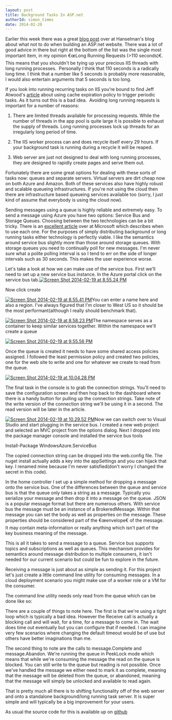 ```yaml
---
layout: post
title: Background Tasks In ASP.net
authorId: simon_timms
date: 2014-02-20
---
```


Earlier this week there was a great [blog post](http://www.hanselman.com/blog/ChecklistWhatNOTToDoInASPNET.aspx) over at Hanselman's blog about what not to do when building an ASP.net website. There was a lot of good advice in there but right at the bottom of the list was the single most important item, in my opinion €œLong Running Requests (>110 seconds)€. This means that you shouldn't be tying up your precious IIS threads with long running processes.  Personally I think that 110 seconds is a radically long time. I think that a number like 5 seconds is probably more reasonable, I would also entertain arguments that 5 seconds is too long.

If you look into running recurring tasks on IIS you're bound to find Jeff Atwood's [article](http://blog.stackoverflow.com/2008/07/easy-background-tasks-in-aspnet/) about using cache expiration policy to trigger periodic tasks. As it turns out this is a bad idea.  Avoiding long running requests is important for a number of reasons:

1. There are limited threads available for processing requests. While the number of threads in the app pool is quite large it is possible to exhaust the supply of threads. Long running processes lock up threads for an irregularly long period of time.

2. The IIS worker process can and does recycle itself every 29 hours. If your background task is running during a recycle it will be reaped.

3. Web server are just not designed to deal with long running processes, they are designed to rapidly create pages and serve them out.

Fortunately there are some great options for dealing with these sorts of tasks now: queues and separate servers. Virtual servers are dirt cheap now on both Azure and Amazon. Both of these services also have highly robust and scalable queueing infrastructures. If you're not using the cloud then there are infrastructure based queueing services available too (sorry, I just kind of assume that everybody is using the cloud now).

Sending messages using a queue is highly reliable and extremely easy. To send a message using Azure you have two options: Service Bus and Storage Queues. Choosing between the two technologies can be a bit tricky. There is an [excellent article](http://msdn.microsoft.com/en-us/library/windowsazure/hh767287.aspx) over at Microsoft which describes when to use each one. For the purposes of simply distributing background or long running tasks either technology is perfectly viable. I like the semantics around service bus slightly more than those around storage queues. With storage queues you need to continually poll for new messages. I'm never sure what a polite polling interval is so I tend to err on the side of longer intervals such as 30 seconds. This makes the user experience worse.

Let's take a look at how we can make use of the service bus. First we'll need to set up a new service bus instance. In the Azure portal click on the service bus tab.[![Screen Shot 2014-02-19 at 8.55.24 PM](http://stimms.files.wordpress.com/2014/02/screen-shot-2014-02-19-at-8-55-24-pm.jpg?w=750)](http://stimms.files.wordpress.com/2014/02/screen-shot-2014-02-19-at-8-55-24-pm.jpg)

Now click create

[![Screen Shot 2014-02-19 at 8.55.41 PM](http://stimms.files.wordpress.com/2014/02/screen-shot-2014-02-19-at-8-55-41-pm.jpg?w=300)](http://stimms.files.wordpress.com/2014/02/screen-shot-2014-02-19-at-8-55-41-pm.jpg)You can enter a name here and also a region. I've always figured that I'm closer to West US so it should be the most performant(although I really should benchmark that).

[![Screen Shot 2014-02-19 at 8.58.23 PM](http://stimms.files.wordpress.com/2014/02/screen-shot-2014-02-19-at-8-58-23-pm.jpg?w=300)](http://stimms.files.wordpress.com/2014/02/screen-shot-2014-02-19-at-8-58-23-pm.jpg)The namespace serves as a container to keep similar services together. Within the namespace we'll create a queue

[![Screen Shot 2014-02-19 at 9.55.56 PM](http://stimms.files.wordpress.com/2014/02/screen-shot-2014-02-19-at-9-55-56-pm.jpg?w=750)](http://stimms.files.wordpress.com/2014/02/screen-shot-2014-02-19-at-9-55-56-pm.jpg)

Once the queue is created it needs to have some shared access policies assigned. I followed the least permission policy and created two policies, one for the web site to write and one for whatever we create to read from the queue.

[![Screen Shot 2014-02-19 at 10.04.28 PM](http://stimms.files.wordpress.com/2014/02/screen-shot-2014-02-19-at-10-04-28-pm.jpg?w=750)](http://stimms.files.wordpress.com/2014/02/screen-shot-2014-02-19-at-10-04-28-pm.jpg)

The final task in the console is to grab the connection strings. You'll need to save the configuration screen and then hop back to the dashboard where there is a handy button for pulling up the connection strings. Take note of the write version of the connection string we'll be using it in a second. The read version will be later in the article.

[![Screen Shot 2014-02-19 at 10.29.52 PM](http://stimms.files.wordpress.com/2014/02/screen-shot-2014-02-19-at-10-29-52-pm.jpg?w=300)](http://stimms.files.wordpress.com/2014/02/screen-shot-2014-02-19-at-10-29-52-pm.jpg)Now we can switch over to Visual Studio and start plugging in the service bus. I created a new web project and selected an MVC project from the options dialog. Next I dropped into the package manager console and installed the service bus tools

Install-Package WindowsAzure.ServiceBus

The copied connection string can be dropped into the web.config file. The nuget install actually adds a key into the appSettings and you can hijack that key. I renamed mine because I'm never satisfied(don't worry I changed the secret in this code).

<script src='https://gist.github.com/stimms/9107678.js'></script>

In the home controller I set up a simple method for dropping a message onto the service bus. One of the differences between the queue and service bus is that the queue only takes a string as a message. Typically you serialize your message and then drop it into a message on the queue. JSON is a popular message format but there are numerous others. With service bus the message must be an instance of a BrokeredMessage. Within that message you can set the body as well as properties on the message. These properties should be considered part of the €œenvelope€ of the message. It may contain meta-information or really anything which isn't part of the key business meaning of the message.

<script src='https://gist.github.com/stimms/9113665.js'></script>

This is all it takes to send a message to a queue. Service bus supports topics and subscriptions as well as queues. This mechanism provides for semantics around message distribution to multiple consumers, it isn't needed for our current scenario but could be fun to explore in the future.

Receiving a message is just about as simple as sending it. For this project let's just create a little command line utility for consuming messages. In a cloud deployment scenario you might make use of a worker role or a VM for the consumer.

The command line utility needs only read from the queue which can be done like so:

<script src='https://gist.github.com/stimms/9113847.js'></script>

There are a couple of things to note here. The first is that we're using a tight loop which is typically a bad idea. However the Receive call is actually a blocking call and will wait, for a time, for a message to come in. The wait does time out eventually but you can configure that if needed. I can imagine very few scenarios where changing the default timeout would be of use but others have better imaginations than me.

The second thing to note are the calls to message.Complete and message.Abandon. We're running the queue in PeekLock mode which means that while we're consuming the message the read on the queue is blocked. You can still write to the queue but reading is not possible. Once we've handled the message we either need to mark it as complete, meaning that the message will be deleted from the queue, or abandoned, meaning that the message will simply be unlocked and available to read again.

That is pretty much all there is to shifting functionality off of the web server and onto a standalone background/long running task server. It is super simple and will typically be a big improvement for your users.

As usual the source code for this is available up on [github](https://github.com/stimms/ServiceBusDemo)



